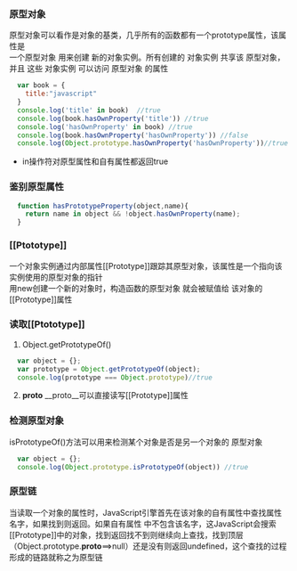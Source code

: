 ### 原型对象

  原型对象可以看作是对象的基类，几乎所有的函数都有一个prototype属性，该属性是   
一个原型对象 用来创建 新的对象实例。所有创建的 对象实例 共享该 原型对象，并且
这些 对象实例 可以访问 原型对象 的属性
```js 
  var book = {
    title:"javascript"
  }
  console.log('title' in book)  //true
  console.log(book.hasOwnProperty('title')) //true
  console.log('hasOwnProperty' in book) //true
  console.log(book.hasOwnProperty('hasOwnProperty')) //false
  console.log(Object.prototype.hasOwnProperty('hasOwnProperty'))//true
```
  * in操作符对原型属性和自有属性都返回true

### 鉴别原型属性

```js 
  function hasPrototypeProperty(object,name){
    return name in object && !object.hasOwnProperty(name);
  }
```

### [[Ptototype]]

  一个对象实例通过内部属性[[Prototype]]跟踪其原型对象，该属性是一个指向该实例使用的原型对象的指针  
  用new创建一个新的对象时，构造函数的原型对象 就会被赋值给 该对象的[[Prototype]]属性

### 读取[[Ptototype]]

  1. Object.getPrototypeOf()
```js 
  var object = {};
  var prototype = Object.getPrototypeOf(object);
  console.log(prototype === Object.prototype)//true
```
  2. __proto__
  __proto__可以直接读写[[Prototype]]属性

### 检测原型对象

  isPrototypeOf()方法可以用来检测某个对象是否是另一个对象的 原型对象
```js 
  var object = {};
  console.log(Object.prototype.isPrototypeOf(object)) //true
```

### 原型链

  当读取一个对象的属性时，JavaScript引擎首先在该对象的自有属性中查找属性名字，如果找到则返回。如果自有属性
中不包含该名字，这JavaScript会搜索[[Prototype]]中的对象，找到返回找不到则继续向上查找，找到顶层  
（Object.prototype.__proto__==>null）还是没有则返回undefined，这个查找的过程形成的链路就称之为原型链
